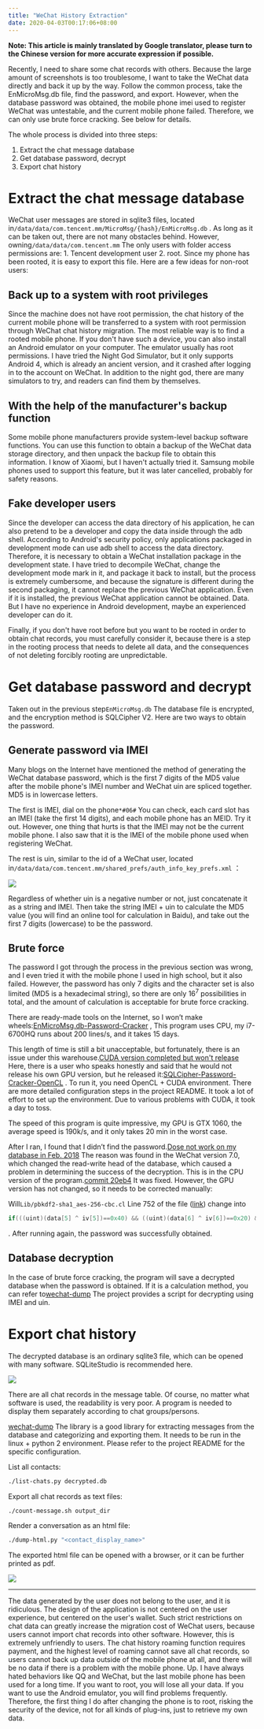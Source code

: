 ```yaml
---
title: "WeChat History Extraction"
date: 2020-04-03T00:17:06+08:00
---
```


__Note: This article is mainly translated by Google translator, please turn to the Chinese version for more accurate expression if possible.__

Recently, I need to share some chat records with others. Because the large amount of screenshots is too troublesome, I want to take the WeChat data directly and back it up by the way. Follow the common process, take the EnMicroMsg.db file, find the password, and export. However, when the database password was obtained, the mobile phone imei used to register WeChat was untestable, and the current mobile phone failed. Therefore, we can only use brute force cracking. See below for details.

The whole process is divided into three steps:

1. Extract the chat message database
2. Get database password, decrypt
3. Export chat history

# Extract the chat message database

WeChat user messages are stored in sqlite3 files, located in`/data/data/com.tencent.mm/MicroMsg/{hash}/EnMicroMsg.db` . As long as it can be taken out, there are not many obstacles behind. However, owning`/data/data/com.tencent.mm` The only users with folder access permissions are: 1. Tencent development user 2. root. Since my phone has been rooted, it is easy to export this file. Here are a few ideas for non-root users:

## Back up to a system with root privileges

Since the machine does not have root permission, the chat history of the current mobile phone will be transferred to a system with root permission through WeChat chat history migration. The most reliable way is to find a rooted mobile phone. If you don't have such a device, you can also install an Android emulator on your computer. The emulator usually has root permissions. I have tried the Night God Simulator, but it only supports Android 4, which is already an ancient version, and it crashed after logging in to the account on WeChat. In addition to the night god, there are many simulators to try, and readers can find them by themselves.

## With the help of the manufacturer's backup function

Some mobile phone manufacturers provide system-level backup software functions. You can use this function to obtain a backup of the WeChat data storage directory, and then unpack the backup file to obtain this information. I know of Xiaomi, but I haven't actually tried it. Samsung mobile phones used to support this feature, but it was later cancelled, probably for safety reasons.

## Fake developer users

Since the developer can access the data directory of his application, he can also pretend to be a developer and copy the data inside through the adb shell. According to Android's security policy, only applications packaged in development mode can use adb shell to access the data directory. Therefore, it is necessary to obtain a WeChat installation package in the development state. I have tried to decompile WeChat, change the development mode mark in it, and package it back to install, but the process is extremely cumbersome, and because the signature is different during the second packaging, it cannot replace the previous WeChat application. Even if it is installed, the previous WeChat application cannot be obtained. Data. But I have no experience in Android development, maybe an experienced developer can do it.

Finally, if you don't have root before but you want to be rooted in order to obtain chat records, you must carefully consider it, because there is a step in the rooting process that needs to delete all data, and the consequences of not deleting forcibly rooting are unpredictable.

# Get database password and decrypt

Taken out in the previous step`EnMicroMsg.db` The database file is encrypted, and the encryption method is SQLCipher V2. Here are two ways to obtain the password.

## Generate password via IMEI

Many blogs on the Internet have mentioned the method of generating the WeChat database password, which is the first 7 digits of the MD5 value after the mobile phone's IMEI number and WeChat uin are spliced together. MD5 is in lowercase letters.

The first is IMEI, dial on the phone`*#06#` You can check, each card slot has an IMEI (take the first 14 digits), and each mobile phone has an MEID. Try it out. However, one thing that hurts is that the IMEI may not be the current mobile phone. I also saw that it is the IMEI of the mobile phone used when registering WeChat.

The rest is uin, similar to the id of a WeChat user, located in`/data/data/com.tencent.mm/shared_prefs/auth_info_key_prefs.xml` ：

<img src="./auth_info_key_prefs.jpg">

Regardless of whether uin is a negative number or not, just concatenate it as a string and IMEI. Then take the string IMEI + uin to calculate the MD5 value (you will find an online tool for calculation in Baidu), and take out the first 7 digits (lowercase) to be the password.

## Brute force

The password I got through the process in the previous section was wrong, and I even tried it with the mobile phone I used in high school, but it also failed. However, the password has only 7 digits and the character set is also limited (MD5 is a hexadecimal string), so there are only $16^7$ possibilities in total, and the amount of calculation is acceptable for brute force cracking.

There are ready-made tools on the Internet, so I won’t make wheels:[EnMicroMsg.db-Password-Cracker](https://github.com/chg-hou/EnMicroMsg.db-Password-Cracker) , This program uses CPU, my i7-6700HQ runs about 200 lines/s, and it takes 15 days.

This length of time is still a bit unacceptable, but fortunately, there is an issue under this warehouse.[CUDA version completed but won't release](https://github.com/chg-hou/EnMicroMsg.db-Password-Cracker/issues/10) Here, there is a user who speaks honestly and said that he would not release his own GPU version, but he released it:[SQLCipher-Password-Cracker-OpenCL](https://github.com/whiteblackitty/SQLCipher-Password-Cracker-OpenCL) . To run it, you need OpenCL + CUDA environment. There are more detailed configuration steps in the project README. It took a lot of effort to set up the environment. Due to various problems with CUDA, it took a day to toss.

The speed of this program is quite impressive, my GPU is GTX 1060, the average speed is 190k/s, and it only takes 20 min in the worst case.

After I ran, I found that I didn’t find the password.[Dose not work on my database in Feb. 2018](https://github.com/chg-hou/EnMicroMsg.db-Password-Cracker/issues/6) The reason was found in the WeChat version 7.0, which changed the read-write head of the database, which caused a problem in determining the success of the decryption. This is in the CPU version of the program.[commit 20eb4](https://github.com/chg-hou/EnMicroMsg.db-Password-Cracker/commit/20eb4f9bd8bb440bcc6817b4b7981b8bf58478a4) It was fixed. However, the GPU version has not changed, so it needs to be corrected manually:

Will`Lib/pbkdf2-sha1_aes-256-cbc.cl` Line 752 of the file ([link](https://github.com/whiteblackitty/SQLCipher-Password-Cracker-OpenCL/blob/7dc8147c315d625426e79673a5dc5bad7f0177b3/Lib/pbkdf2-sha1_aes-256-cbc.cl#L752)) change into

```cpp
if(((uint)(data[5] ^ iv[5])==0x40) && ((uint)(data[6] ^ iv[6])==0x20) && ((uint)(data[7] ^ iv[7])==0x20))
```

. After running again, the password was successfully obtained.

## Database decryption

In the case of brute force cracking, the program will save a decrypted database when the password is obtained. If it is a calculation method, you can refer to[wechat-dump](https://github.com/ppwwyyxx/wechat-dump) The project provides a script for decrypting using IMEI and uin.

# Export chat history

The decrypted database is an ordinary sqlite3 file, which can be opened with many software. SQLiteStudio is recommended here.

<img src="./sqlitestudio.png">

There are all chat records in the message table. Of course, no matter what software is used, the readability is very poor. A program is needed to display them separately according to chat groups/persons.

[wechat-dump](https://github.com/ppwwyyxx/wechat-dump) The library is a good library for extracting messages from the database and categorizing and exporting them. It needs to be run in the linux + python 2 environment. Please refer to the project README for the specific configuration.

List all contacts:

```bash
./list-chats.py decrypted.db
```

Export all chat records as text files:

```bash
./count-message.sh output_dir
```

Render a conversation as an html file:

```bash
./dump-html.py "<contact_display_name>"
```

The exported html file can be opened with a browser, or it can be further printed as pdf.

<img src="./result.jpg">

---

The data generated by the user does not belong to the user, and it is ridiculous. The design of the application is not centered on the user experience, but centered on the user's wallet. Such strict restrictions on chat data can greatly increase the migration cost of WeChat users, because users cannot import chat records into other software. However, this is extremely unfriendly to users. The chat history roaming function requires payment, and the highest level of roaming cannot save all chat records, so users cannot back up data outside of the mobile phone at all, and there will be no data if there is a problem with the mobile phone. Up. I have always hated behaviors like QQ and WeChat, but the last mobile phone has been used for a long time. If you want to root, you will lose all your data. If you want to use the Android emulator, you will find problems frequently. Therefore, the first thing I do after changing the phone is to root, risking the security of the device, not for all kinds of plug-ins, just to retrieve my own data.
